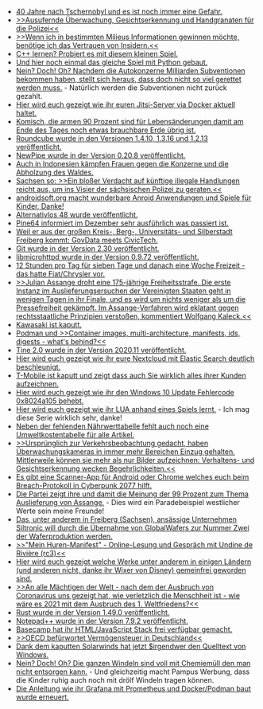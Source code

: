 * [40 Jahre nach Tschernobyl und es ist noch immer eine Gefahr.](https://netzfrauen.org/2020/12/28/tschernobyl-2/)
* [>>Ausufernde Überwachung, Gesichtserkennung und Handgranaten für die Polizei<<](https://freiheitsrechte.org/ausufernde-uberwachung-gesichtserkennung-und-handgranaten-fur-die-polizei/)
* [>>Wenn ich in bestimmten Milieus Informationen gewinnen möchte, benötige ich das Vertrauen von Insidern.<<](https://freiheitsrechte.org/wenn-ich-in-bestimmten-milieus-informationen-gewinnen-mochte-benotige-ich-das-vertrauen-von-insidern/)
* [C++ lernen? Probiert es mit diesem kleinen Spiel.](https://opensource.com/article/20/12/learn-c-game)
* [Und hier noch einmal das gleiche Spiel mit Python gebaut.](https://opensource.com/article/20/12/learn-python)
* [Nein? Doch! Oh? Nachdem die Autokonzerne Milliarden Subventionen bekommen haben, stellt sich heraus, dass doch nicht so viel gerettet werden muss.](https://www.sonnenseite.com/de/wirtschaft/beschaeftigungsabbau-in-der-autoindustrie-durch-e-mobilitaet-bis-2030-deutlich-geringer-als-befuerchtet/) - Natürlich werden die Subventionen nicht zurück gezahlt.
* [Hier wird euch gezeigt wie ihr euren Jitsi-Server via Docker aktuell haltet.](https://goneuland.de/jitsi-docker-update-durchfuehren/)
* [Komisch, die armen 90 Prozent sind für Lebensänderungen damit am Ende des Tages noch etwas brauchbare Erde übrig ist.](https://www.sonnenseite.com/de/zukunft/fast-90-prozent-bereit-zu-lebensstilaenderung/)
* [Roundcube wurde in den Versionen 1.4.10, 1.3.16 und 1.2.13 veröffentlicht.](https://roundcube.net/news/2020/12/27/security-updates-1.4.10-1.3.16-and-1.2.13)
* [NewPipe wurde in der Version 0.20.8 veröffentlicht.](https://newpipe.net/blog/pinned/release/newpipe-0.20.8/)
* [Auch in Indonesien kämpfen Frauen gegen die Konzerne und die Abholzung des Waldes.](https://netzfrauen.org/2020/12/27/sumatra-4/)
* [Sachsen so: >>Ein bloßer Verdacht auf künftige illegale Handlungen reicht aus, um ins Visier der sächsischen Polizei zu geraten.<<](https://netzpolitik.org/2020/saechsisches-polizeigesetz-verfassungsbeschwerde-gegen-scharfe-ueberwachungsinstrumente-eingelegt/)
* [androidsoft.org macht wunderbare Anroid Anwendungen und Spiele für Kinder, Danke!](http://androidsoft.org/)
* [Alternativlos 48 wurde veröffentlicht.](https://blog.fefe.de/?ts=a114800f)
* [Pine64 informiert im Dezember sehr ausführlich was passiert ist.](https://www.pine64.org/2020/12/15/december-update-the-longest-one-yet/)
* [Weil er aus der großen Kreis-, Berg-, Universitäts- und Silberstadt Freiberg kommt: GovData meets CivicTech.](https://dortmund.media.ccc.de/events/rc3/h264-hd/rc3-chaoszone-86-deu-GovData_meets_CivicTech_-_Initiativen_der_Kommunalen_Daseinsvorsorge_an_Dritten_Orten_hd.mp4)
* [Git wurde in der Version 2.30 veröffentlicht.](https://www.phoronix.com/scan.php?page=news_item&px=Git-2.30-Released)
* [libmicrohttpd wurde in der Version 0.9.72 veröffentlicht.](https://www.phoronix.com/scan.php?page=news_item&px=GNU-libmicrohttpd-0.9.72)
* [12 Stunden pro Tag für sieben Tage und danach eine Woche Freizeit - das hatte Fiat/Chrysler vor.](https://www.wsws.org/en/articles/2020/12/29/shap-d29.html)
* [>>Julian Assange droht eine 175-jährige Freiheitsstrafe. Die erste Instanz im Auslieferungsersuchen der Vereinigten Staaten geht in wenigen Tagen in ihr Finale, und es wird um nichts weniger als um die Pressefreiheit gekämpft. Im Assange-Verfahren wird eklatant gegen rechtsstaatliche Prinzipien verstoßen, kommentiert Wolfgang Kaleck.<<](https://netzpolitik.org/2020/julian-assange-pressefreiheit-vor-gericht/)
* [Kawasaki ist kaputt.](https://www.bleepingcomputer.com/news/security/kawasaki-discloses-security-breach-potential-data-leak/)
* [Podman und >>Container images, multi-architecture, manifests, ids, digests - what's behind?<<](https://www.opensourcerers.org/2020/11/16/container-images-multi-architecture-manifests-ids-digests-whats-behind/)
* [Tine 2.0 wurde in der Version 2020.11 veröffentlicht.](https://www.admin-magazin.de/News/Mehr-Tempo-fuer-Tine-2.0)
* [Hier wird euch gezeigt wie ihr eure Nextcloud mit Elastic Search deutlich beschleunigt.](https://goneuland.de/nextcloud-server-mit-elasticsearch-collabora-office-docker-compose-und-traefik-installieren/)
* [T-Mobile ist kaputt und zeigt dass auch Sie wirklich alles ihrer Kunden aufzeichnen.](https://www.bleepingcomputer.com/news/security/t-mobile-data-breach-exposed-phone-numbers-call-records/)
* [Hier wird euch gezeigt wie ihr den Windows 10 Update Fehlercode 0x8024a105 behebt.](https://ekiwi-blog.de/8063/fehler-bei-windows-update-fehlercode-0x8024a105/)
* [Hier wird euch gezeigt wie ihr LUA anhand eines Spiels lernt.](https://opensource.com/article/20/12/lua-guess-number-game) - Ich mag diese Serie wirklich sehr, danke!
* [Neben der fehlenden Nährwerttabelle fehlt auch noch eine Umweltkostentabelle für alle Artikel.](https://www.sonnenseite.com/de/wirtschaft/die-unsichtbaren-kosten-des-konsums/)
* [>>Ursprünglich zur Verkehrsbeobachtung gedacht, haben Überwachungskameras in immer mehr Bereichen Einzug gehalten. Mittlerweile können sie mehr als nur Bilder aufzeichnen: Verhaltens- und Gesichtserkennung wecken Begehrlichkeiten.<<](https://netzpolitik.org/2020/die-urbane-ueberwachung/)
* [Es gibt eine Scanner-App für Android oder Chrome welches euch beim Breach-Protokoll in Cyberpunk 2077 hilft.](https://www.reddit.com/r/cyberpunkgame/comments/kneej7/i_made_a_web_app_to_solve_the_breach_protocol/)
* [Die Partei zeigt ihre und damit die Meinung der 99 Prozent zum Thema Auslieferung von Assange.](https://martinsonneborn.de/assange-auslieferungsverfahren/) - Dies wird ein Paradebeispiel westlicher Werte sein meine Freunde!
* [Das, unter anderem in Freiberg (Sachsen), ansässige Unternehmen Siltronic will durch die Übernahme von GlobalWafers zur Nummer Zwei der Waferproduktion werden.](https://www.planet3dnow.de/cms/60438-globalwafers-will-preise-fuer-wafer-erhoehen/)
* [>>"Mein Huren-Manifest" - Online-Lesung und Gespräch mit Undine de Rivière (rc3)<<](https://cdn.media.ccc.de/events/rc3/h264-hd/rc3-csh-11522-deu-Mein_Huren-Manifest_-_Online-Lesung_und_Gespraech_mit_Undine_de_Riviere.mp4)
* [Hier wird euch gezeigt welche Werke unter anderem in einigen Ländern (und anderen nicht, danke ihr Wixer von Disney) gemeinfrei geworden sind.](https://tuxproject.de/blog/2021/01/public-domain-day-2021/)
* [>>An alle Mächtigen der Welt - nach dem der Ausbruch von Coronavirus uns gezeigt hat, wie verletzlich die Menschheit ist - wie wäre es 2021 mit dem Ausbruch des 1. Weltfriedens?<<](https://netzfrauen.org/2021/01/01/frieden/)
* [Rust wurde in der Version 1.49.0 veröffentlicht.](https://lwn.net/Articles/841528)
* [Notepad++ wurde in der Version 7.9.2 veröffentlicht.](https://notepad-plus-plus.org/downloads/v7.9.2/)
* [Basecamp hat ihr HTML/JavaScript Stack frei verfügbar gemacht.](https://hotwire.dev/)
* [>>OECD befürwortet Vermögensteuer in Deutschland<<](https://blog.fefe.de/?ts=a1115c12)
* [Dank dem kaputten Solarwinds hat jetzt $irgendwer den Quelltext von Windows.](https://blog.fefe.de/?ts=a11094b5)
* [Nein? Doch! Oh? Die ganzen Windeln sind voll mit Chemiemüll den man nicht entsorgen kann.](https://netzfrauen.org/2021/01/03/chemikalien/) - Und gleichzeitig macht Pampus Werbung, dass die Kinder ruhig auch noch mit drölf Windeln tragen können.
* [Die Anleitung wie ihr Grafana mit Prometheus und Docker/Podman baut wurde erneuert.](https://goneuland.de/grafana-mit-docker-compose-und-traefik-installieren/)

